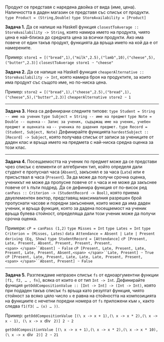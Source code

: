 Продукт се представя с наредена двойка от вида (име, цена). Наличността в даден магазин се представя със списък от продукти.
`type Product = (String,Double)`
`type StoreAvailability = [Product]`

**Задача 1.** Да се напише на Haskell функция `closestToAverage :: StoreAvailability -> String`, която намира името на продукта, чиято цена е най-близка до средната цена за всички продукти. Ако има повече от един такъв продукт, функцията да връща името на кой да е от намерените.

Пример:
`store1 = [("bread",1),("milk",2.5),("lamb",10),("cheese",5),("butter",2.3)]`
`closestToAverage store1 ➝ "cheese"`

**Задача 2.** Да се напише на Haskell функция `cheaperAlternative :: StoreAvailability -> Int`, която намира броя на продуктите, за които има продукт със същото име, но по-ниска цена.

Пример:
`store2 = [("bread",1),("cheese",2.5),("bread",1),("cheese",5),("butter",2.3)]`
`cheaperAlternative store2 ➝ 1`

---

**Задача 3.** Нека са дефинирани следните типове:
`type Student = String -- име на ученик`
`type Subject = String -- име на предмет`
`type Note = Double -- оценка`
`-- Запис за ученик, съдържащ име на ученик, учебен предмет и оценката на`
`-- ученика по дадения предмет.`
`type Record = (Student, Subject, Note)`
Дефинирайте функцията `hardestSubject :: [Record] -> Subject`, която получава списък от записи за учениците от даден клас и връща името на предмета с най-ниска средна оценка за този клас.

---

**Задача 4.** Посещаемостта на ученик по предмет може да се представи чрез списък с елементи от алгебричен тип, който определя дали студент е пропуснал часа (`Absent`), закъснял е за часа (`Late`) или е присъствал в часа (`Present`). За да може да получи срочна оценка, ученикът не може да пропусне повече от `n` часа и не може да закъснее повече от `k` пъти подред. Да се дефинира функция от по-висок ред `canPass :: Criterion -> (StudentRecord -> Bool)`, която приема двуелементен вектор, представящ максималния разрешен брой пропуснати часове и поредни закъснения, които може да има даден ученик, и връща функция, която за дадена посещаемост на ученик връща булева стойност, определяща дали този ученик може да получи срочна оценка.

Примери:
`cP = canPass (1,2)`
`type Misses = Int`
`type Lates = Int`
`type Criterion = (Misses, Lates)`
`data Attendance = Absent | Late | Present deriving (Eq, Show)`
`type StudentRecord = [Attendance]`
`cP [Present, Late, Present, Absent, Present, Present, Present,<span> </span>``Absent] ➝ False`
`cP [Present, Late, Present, Late, Present, Late, Present, Absent,<span> </span>``Late, Present] ➝ True`
`cP [Present, Late, Present, Late, Late, Late, Present, Present,<span> </span>``Absent, Present] ➝ False`

---

**Задача 5.** Разглеждаме непразен списък `fs` от едноаргументни функции `[f1, f2, … , fn]`, всяка от които е от тип `Int -> Int`. Дефинирайте функция `getOddCompositionValue :: [Int -> Int] -> (Int -> Int)`, която при подаден такъв списък `fs` връща като резултат функция, чиято стойност за всяко цяло число `x` е равна на стойността на композицията на функциите с нечетни поредни номера от `fs` приложени към `x`, както следва `f1(f3( … (x) … ))`.

Пример:
`getOddCompositionValue [(\ x -> x + 1),(\ x -> x * 2),(\ x -> x - 1), (\ x -> x `div ` 2)] 2 ➝ 2`

`getOddCompositionValue [(\ x -> x + 1),(\ x -> x * 2),(\ x -> x * 10), (\ x -> x `div ` 2)] 2 ➝ 21`
